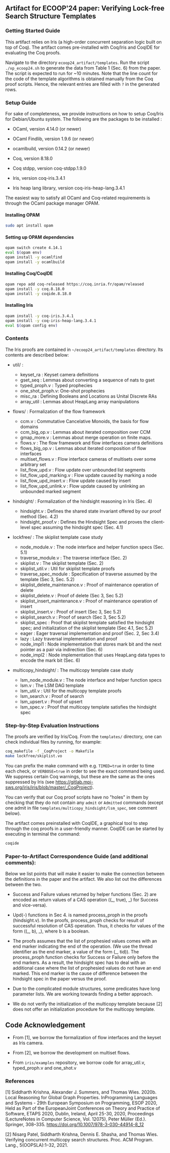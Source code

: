 ## Artifact for ECOOP'24 paper: Verifying Lock-free Search Structure Templates

### Getting Started Guide

This artifact relies on Iris (a high-order concurrent separation logic built on top of Coq). The artifact comes pre-installed with Coq/Iris and CoqIDE for evaluating the Coq proofs.

Navigate to the directory `ecoop24_artifact/templates`. Run the script `./xp_ecoop24.sh` to generate the data from Table 1 (Sec. 6) from the paper. The script is expected to run for ~10 minutes. Note that the line count for the code of the template algorithms is obtained manually from the Coq proof scripts. Hence, the relevant entries are filled with `?` in the generated rows.

### Setup Guide

For sake of completeness, we provide instructions on how to setup Coq/Iris for Debian/Ubuntu system. The following are the packages to be installed :

- OCaml, version 4.14.0 (or newer)

- OCaml Findlib, version 1.9.6 (or newer)

- ocamlbuild, version 0.14.2 (or newer)

- Coq, version 8.18.0

- Coq stdpp, version coq-stdpp.1.9.0

- Iris, version coq-iris.3.4.1

- Iris heap lang library, version coq-iris-heap-lang.3.4.1

The easiest way to satisfy all OCaml and Coq-related requirements is through the OCaml package manager OPAM.

#### Installing OPAM

```bash
sudo apt install opam
```

#### Setting up OPAM dependencies 

```bash
opam switch create 4.14.1
eval $(opam env)
opam install -y ocamlfind
opam install -y ocamlbuild
```

#### Installing Coq/CoqIDE

```bash
opam repo add coq-released https://coq.inria.fr/opam/released
opam install -y coq.8.18.0
opam install -y coqide.8.18.0
```

#### Installing Iris

```bash
opam install -y coq-iris.3.4.1
opam install -y coq-iris-heap-lang.3.4.1
eval $(opam config env)
```

### Contents

The Iris proofs are contained in `~/ecoop24_artifact/templates` directory. Its contents are described below:
    
+ util/ :
  - keyset_ra : Keyset camera definitions
  - gset_seq : Lemmas about converting a sequence of nats to gset
  - typed_proph.v : Typed prophecies
  - one_shot_proph.v: One-shot prophecies
  - misc_ra : Defining Booleans and Locations as Unital Discrete RAs
  - array_util : Lemmas about HeapLang array manipulations 
    
+ flows/ : Formalization of the flow framework
  - ccm.v : Commutative Cancelative Monoids, the basis for flow domains
  - ccm_big_op.v : Lemmas about iterated composition over CCM 
  - gmap_more.v : Lemmas about merge operation on finite maps.
  - flows.v : The flow framework and flow interfaces camera definitions
  - flows_big_op.v : Lemmas about iterated composition of flow interfaces
  - multiset_flows.v : Flow interface cameras of multisets over some arbitrary set
  - list_flow_upd.v : Flow update over unbounded list segments
  - list_flow_upd_marking.v : Flow update caused by marking a node
  - list_flow_upd_insert.v : Flow update caused by insert
  - list_flow_upd_unlink.v : Flow update caused by unlinking an unbounded marked segment

+ hindsight/ : Formalization of the hindsight reasoning in Iris (Sec. 4)
  - hindsight.v : Defines the shared state invariant offered by our proof method (Sec. 4.2)
  - hindsight_proof.v : Defines the Hindsight Spec and proves the client-level spec assuming the hindsight spec (Sec. 4.1)

+ lockfree/ : The skiplist template case study 
  - node_module.v : The node interface and helper function specs (Sec. 5.1)
  - traverse_module.v : The traverse interface (Sec. 2)
  - skiplist.v : The skiplist template (Sec. 2)
  - skiplist_util.v : Util for skiplist template proofs
  - traverse_spec_module : Specification of traverse assumed by the template (Sec 3, Sec. 5.2)
  - skiplist_delete_maintenance.v : Proof of maintenance operation of delete 
  - skiplist_delete.v : Proof of delete (Sec 3, Sec 5.2)
  - skiplist_insert_maintenance.v : Proof of maintenance operation of insert
  - skiplist_insert.v : Proof of insert (Sec 3, Sec 5.2)
  - skiplist_search.v : Proof of search (Sec 3, Sec 5.2)
  - skiplist_spec : Proof that skiplist template satisfied the hindsight spec; and initialization of the skiplist template (Sec 4.1, Sec 5.2)
  - eager : Eager traversal implementation and proof (Sec. 2, Sec 3.4)
  - lazy : Lazy traversal implementation and proof
  - node_impl1 : Node implementation that stores mark bit and the next pointer as a pair via indirection (Sec. 6)
  - node_impl2 : Node implementation that uses HeapLang data types to encode the mark bit (Sec. 6)

+ multicopy_hindsight/ : The multicopy template case study
  - lsm_node_module.v : The node interface and helper function specs
  - lsm.v : The LSM DAG template
  - lsm_util.v : Util for the multicopy template proofs
  - lsm_search.v : Proof of search
  - lsm_upsert.v : Proof of upsert
  - lsm_spec.v : Proof that multicopy template satisfies the hindsight spec
          
### Step-by-Step Evaluation Instructions

The proofs are verified by Iris/Coq. From the `templates/` directory, one can check individual files by running, for example:

```bash
coq_makefile -f _CoqProject -o Makefile
make lockfree/skiplist.vo
```

You can prefix the make command with e.g. `TIMED=true` in order to time each check, or `VERBOSE=true` in order to see the exact command being used. We suppress certain Coq warnings, but these are the same as the ones suppressed by Iris (see https://gitlab.mpi-sws.org/iris/iris/blob/master/_CoqProject).

You can verify that our Coq proof scripts have no "holes" in them by checking that they do not contain any `admit` or `Admitted` commands (except one admit in file `templates/multicopy_hindsight/lsm_spec`, see comment below).
 	
The artifact comes preinstalled with CoqIDE, a graphical tool to step through the coq proofs in a user-friendly manner. CoqIDE can be started by executing in terminal the command:

```bash
coqide
```
 	
### Paper-to-Artifact Correspondence Guide (and additional comments):

Below we list points that will make it easier to make the connection between the definitions in the paper and the artifact. We also list out the differences between the two.

* Success and Failure values returned by helper functions (Sec. 2) are encoded as return values of a CAS operation ((_, true), _) for Success and vice-versa).

* Upd(-) functions in Sec 4. is named process_proph in the proofs (hindsight.v). In the proofs, process_proph checks for result of successful resolution of CAS operation. Thus, it checks for values of the form ((_, b), _), where b is a boolean.

* The proofs assumes that the list of prophesied values comes with an end marker indicating the end of the operation. (We use the thread identifier as the end marker, a value of the form (_, tid)). The process_proph function checks for Success or Failure only before the end markers. As a result, the hindsight spec has to deal with an additional case where the list of prophesied values do not have an end marked. This end marker is the cause of difference between the hindsight spec in the paper versus the proof.

* Due to the complicated module structures, some predicates have long parameter lists. We are working towards finding a better approach.

* We do not verify the initialization of the multicopy template because [2] does not offer an initialization procedure for the multicopy template.

## Code Acknowledgement

* From [1], we borrow the formalization of flow interfaces and the keyset as Iris camera.

* From [2], we borrow the development on multiset flows.

* From `iris/examples` repository, we borrow code for array_util.v, typed_proph.v and one_shot.v

### References

[1] Siddharth Krishna, Alexander J. Summers, and Thomas Wies. 2020b.  Local Reasoning for Global Graph Properties. InProgramming Languages and Systems - 29th European Symposium on Programming, ESOP 2020, Held as Part of the EuropeanJoint Conferences on Theory and Practice of Software, ETAPS 2020, Dublin, Ireland, April 25-30, 2020, Proceedings (LectureNotes in Computer Science, Vol. 12075), Peter Müller (Ed.). Springer, 308–335.  https://doi.org/10.1007/978-3-030-44914-8_12

[2] Nisarg Patel, Siddharth Krishna, Dennis E. Shasha, and Thomas Wies. Verifying concurrent multicopy search structures. Proc. ACM Program. Lang., 5(OOPSLA):1–32, 2021.
